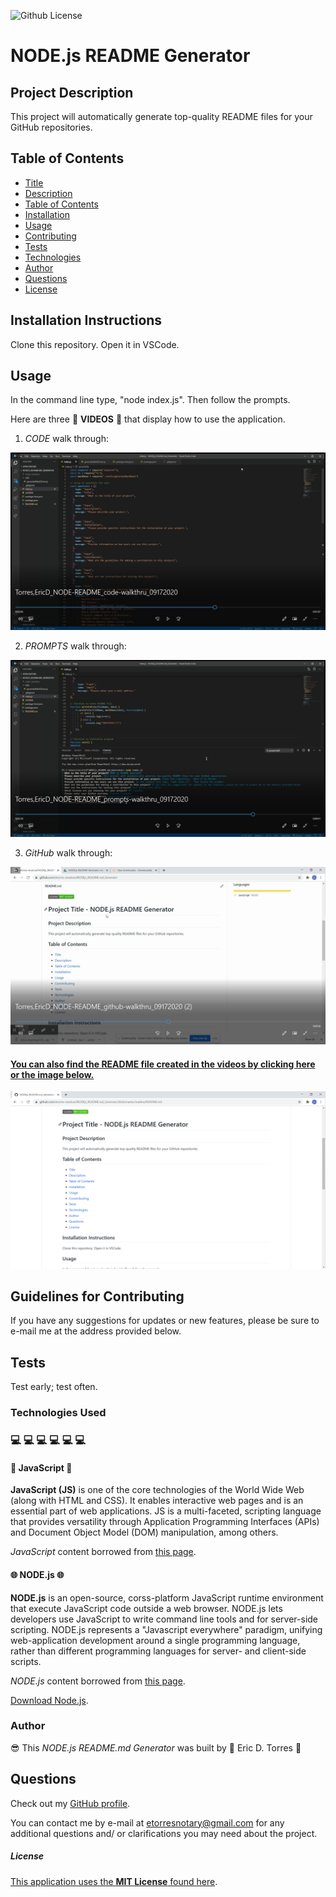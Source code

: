 
![Github License](https://img.shields.io/badge/License-MIT_License-brightgreen)

# NODE.js README Generator

## Project Description

This project will automatically generate top-quality README files for your GitHub repositories.

## Table of Contents

* [Title](#project-title)
* [Description](#project-description)
* [Table of Contents](#table-of-congents)
* [Installation](#installation-instructions)
* [Usage](#usage)
* [Contributing](#guidelines-for-contributing)
* [Tests](#tests)
* [Technologies](#technologies-used)
* [Author](#author)
* [Questions](#questions)
* [License](#license)

## Installation Instructions

Clone this repository.  Open it in VSCode.

## Usage 

In the command line type, "node index.js".  Then follow the prompts.

Here are three :movie_camera: **VIDEOS** :movie_camera: that display how to use the application.

1. *CODE* walk through:

[![NODE.js README Generator code walk through](./assets/screenshots/node-readme-generator-code-walkthru.png)](https://drive.google.com/file/d/1moEZx_QtZ93HRuHfDI8zyLR-Af8nH8oV/preview)

2. *PROMPTS* walk through:

[![NODE.js README Generator prompts walk through](./assets/screenshots/node-readme-generator-prompts-walkthru.png)](https://drive.google.com/file/d/1Pz61WcnOsCsg-nIqhqiFVJyr_KCNl9lc/preview)

3. *GitHub* walk through:

[![NODE.js README Generator github walk through](./assets/screenshots/node-readme-generator-github-walkthru.png)](https://drive.google.com/file/d/1KDiMxsHyT0EC6M5HrvUv4qEPHOogETp9/preview)

#### [You can also find the README file created in the videos by clicking here or the image below.](./readme/README.md)

[![NODE.js README Generator README generated in videos](./assets/screenshots/node-readme-generator-generated-readme.png)](./readme/README.md)


## Guidelines for Contributing

If you have any suggestions for updates or new features, please be sure to e-mail me at the address provided below.

## Tests

Test early; test often.

### Technologies Used 
### :computer: :computer: :computer: :computer: :computer: :computer: 

#### :sparkler: JavaScript :sparkler:

**JavaScript (JS)** is one of the core technologies of the World Wide Web (along with HTML and CSS). It enables interactive web pages and is an essential part of web applications.  JS is a multi-faceted, scripting language that provides versatility through Application Programming Interfaces (APIs) and Document Object Model (DOM) manipulation, among others.

*JavaScript* content borrowed from <a target="_blank" rel="noopener noreferrer">[this page](https://en.wikipedia.org/wiki/JavaScript).</a>

#### :globe_with_meridians: NODE.js :globe_with_meridians:

**NODE.js** is an open-source, corss-platform JavaScript runtime environment that execute JavaScript code outside a web browser.  NODE.js lets developers use JavaScript to write command line tools and for server-side scripting.  NODE.js represents a "Javascript everywhere" paradigm, unifying web-application development around a single programming language, rather than different programming languages for server- and client-side scripts.  

*NODE.js* content borrowed from <a target="_blank" rel="noopener noreferrer">[this page](https://en.wikipedia.org/wiki/Node.js).

[Download Node.js](https://nodejs.org/en/).

### Author 

:sunglasses: This *NODE.js README.md Generator* was built by :green_heart: Eric D. Torres :green_heart:

## Questions

Check out my [GitHub profile](https://github.com/etorres-revature).

You can contact me by e-mail at etorresnotary@gmail.com for any additional questions and/ or clarifications you may need about the project.

##### License

[This application uses the **MIT License** found here](./LICENSE).
